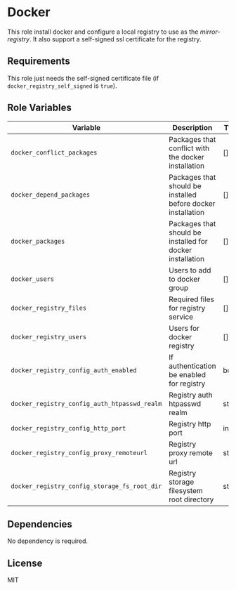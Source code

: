 Docker
=========

This role install docker and configure a local registry to use as the *mirror-registry*. It also support a self-signed ssl certificate for the registry.

Requirements
------------

This role just needs the self-signed certificate file (if `docker_registry_self_signed` is `true`).

Role Variables
--------------

|Variable|Description|Type|Default|
|--- |--- |---|--- |
|`docker_conflict_packages`|Packages that conflict with the docker installation|[]|`['docker.io','docker-doc','docker-compoes','podman-docker','containerd','runc']`|
|`docker_depend_packages`|Packages that should be installed before docker installation|[]|`['gnupg','curl','ca-certificates']`|
|`docker_packages`|Packages that should be installed for docker installation|[]|`['docker-ce','docker-ce-cli','containerd.io','docker-buildx-plugin','docker-compose-plugin']`|
|`docker_users`|Users to add to docker group|[]|`['vagrant']`|
|`docker_registry_files`|Required files for registry service|[]|`[{ src: 'registry.compose.yml.j2', dest: 'docker-compose.yml' }]`|
|`docker_registry_users`|Users for docker registry|[]|`[{ name: userone, password: '1234' }]`|
|`docker_registry_config_auth_enabled`|If authentication be enabled for registry|bool|`true`|
|`docker_registry_config_auth_htpasswd_realm`|Registry auth htpasswd realm|string|`registry`|
|`docker_registry_config_http_port`|Registry http port|int|`5000`|
|`docker_registry_config_proxy_remoteurl`|Registry proxy remote url|string|`https://registry-1.docker.io`|
|`docker_registry_config_storage_fs_root_dir`|Registry storage filesystem root directory|string|`/data`|

Dependencies
------------

No dependency is required.

License
-------

MIT
